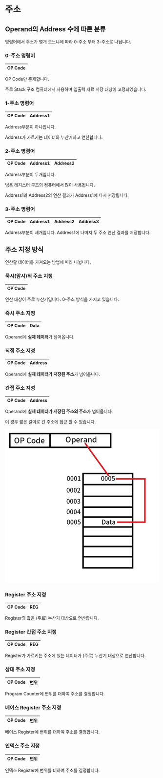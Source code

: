 # 주소

## Operand의 Address 수에 따른 분류
명령어에서 주소가 몇개 오느냐에 따라 0-주소 부터 3-주소로 나뉩니다.

### 0-주소 명령어
| OP Code |
|-----|

OP Code만 존재합니다.

주로 Stack 구조 컴퓨터에서 사용하며 입출력 자료 저장 대상이 고정되있습니다.

### 1-주소 명령어
| OP Code | Address1 |
|-----|-----|

Address부분이 하나입니다.

Address가 가르키는 데이터와 누산기하고 연산합니다.

### 2-주소 명령어
| OP Code | Address1 | Address2 |
|-----|-----|-----|

Address부분이 두개입니다.

범용 레지스터 구조의 컴퓨터에서 많이 사용됩니다.

Address1과 Address2의 연산 결과가 Address1에 다시 저장됩니다.

### 3-주소 명령어
| OP Code | Address1 | Address2 | Address3 |
|-----|-----|-----|-----|

Address부분이 세개입니다. Address1에 나머지 두 주소 연산 결과를 저장합니다.

## 주소 지정 방식
연산할 데이터를 가져오는 방법에 따라 나뉩니다.

### 묵시(암시)적 주소 지정
| OP Code |
|-----|

연산 대상이 주로 누산기입니다. 0-주소 방식을 가지고 있습니다.

### 즉시 주소 지정
| OP Code | Data |
|-----|-----|

Operand에 **실제 데이터**가 넘어옵니다.

### 직접 주소 지정
| OP Code | Address |
|-----|-----|

Operand에 **실제 데이터가 저장된 주소**가 넘어옵니다.

### 간접 주소 지정
| OP Code | Address |
|-----|-----|

Operand에 **실제 데이터가 저장된 주소의 주소**가 넘어옵니다.

이 경우 짧은 길이로 긴 주소에 접근 할 수 있습니다.

![Indirect Addressing Mode](../images/IndirectAddressingMode.png)

### Register 주소 지정
| OP Code | REG |
|-----|-----|

Register의 값을 (주로) 누산기 대상으로 연산합니다.

### Register 간접 주소 지정
| OP Code | REG |
|-----|-----|

Register가 가르키는 주소에 있는 데이터가 (주로) 누산기 대상으로 연산합니다.

### 상대 주소 지정
| OP Code | 변위 |
|-----|-----|

Program Counter에 변위를 더하여 주소를 결정합니다.

### 베이스 Register 주소 지정
| OP Code | 변위 |
|-----|-----|

베이스 Register에 변위를 더하여 주소를 결정합니다.

### 인덱스 주소 지정
| OP Code | 변위 |
|-----|-----|

인덱스 Register에 변위를 더하여 주소를 결정합니다.